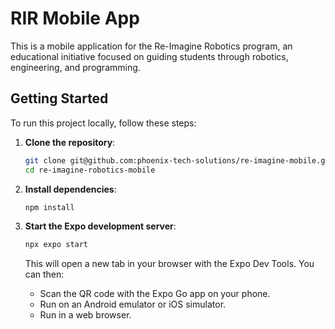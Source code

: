 # RIR Mobile App

This is a mobile application for the Re-Imagine Robotics program, an educational initiative focused on guiding students through robotics, engineering, and programming.

## Getting Started

To run this project locally, follow these steps:

1.  **Clone the repository**:
    ```bash
    git clone git@github.com:phoenix-tech-solutions/re-imagine-mobile.git
    cd re-imagine-robotics-mobile
    ```

2.  **Install dependencies**:
    ```bash
    npm install
    ```

3.  **Start the Expo development server**:
    ```bash
    npx expo start
    ```

    This will open a new tab in your browser with the Expo Dev Tools. You can then:
    -   Scan the QR code with the Expo Go app on your phone.
    -   Run on an Android emulator or iOS simulator.
    -   Run in a web browser.